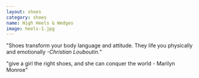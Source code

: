 ```yaml
---
layout: shoes
category: shoes
name: High Heels & Wedges
image: heels-1.jpg
---
```


"Shoes transform your body language and attitude. They life you physically and emotionally *-Christian Louboutin.*"

"give a girl the right shoes, and she can conquer the world - Marilyn Monroe"
